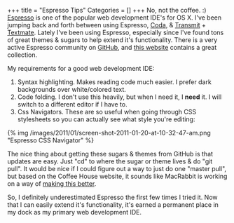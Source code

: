 +++
title = "Espresso Tips"
Categories = []
+++
No, not the coffee.  :)  <a title="Espresso" href="http://macrabbit.com/espresso/" target="_blank">Espresso</a> is one of the popular web development IDE's for OS X.  I've been jumping back and forth between using Espresso, <a  title="Coda (web development software)" href="http://www.panic.com/coda/" rel="homepage">Coda</a>, & <a  title="Transmit (FTP client)" href="http://www.panic.com/transmit/" rel="homepage">Transmit</a> + <a  title="TextMate" href="http://www.macromates.com/" rel="homepage" target="_blank">Textmate</a>.  Lately I've been using Espresso, especially since I've found tons of great themes & sugars to help extend it's functionality.  There is a very active Espresso community on <a  title="GitHub" href="http://github.com" rel="homepage">GitHub</a>, and <a href="http://fileability.net/coffee/" target="_blank">this website</a> contains a great collection.

<!--more-->

My requirements for a good web development IDE:

1.  Syntax highlighting.  Makes reading code much easier.  I prefer dark backgrounds over white/colored text.
2.  Code folding.  I don't use this heavily, but when I need it, I **need** it.  I will switch to a different editor if I have to.
3.  Css Navigators.  These are so useful when going through CSS stylesheets so you can actually see what style you're editing:

{% img /images/2011/01/screen-shot-2011-01-20-at-10-32-47-am.png "Espresso CSS Navigator" %}

The nice thing about getting these sugars & themes from GitHub is that updates are easy.  Just "cd" to where the sugar or theme lives & do "git pull".  It would be nice if I could figure out a way to just do one "master pull", but based on the Coffee House website, it sounds like MacRabbit is working on a way of <a href="http://fileability.net/coffee/sugar/Sugar%20Manager" target="_blank">making this better</a>.

So, I definitely underestimated Espresso the first few times I tried it.  Now that I can easily extend it's functionality, it's earned a permanent place in my dock as my primary web development IDE.

 [2]: http://churnd.net/images/2011/01/screen-shot-2011-01-20-at-10-32-47-am.png
